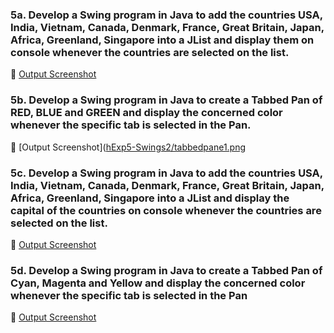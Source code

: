### 5a. Develop a Swing program in Java to add the countries  USA,  India,  Vietnam,  Canada, Denmark, France,    Great Britain,  Japan,   Africa,  Greenland,  Singapore into a JList  and display them on console  whenever the countries are selected on the list.
🔗 [Output Screenshot](https://github.com/14SowmyaShetty23/Java-Assignment/blob/main/5SwingPrograms/Output/5a.png)

### 5b.  Develop a Swing program in Java to create a  Tabbed Pan of RED, BLUE and GREEN and display the concerned color  whenever the specific tab is selected in the Pan.
🔗 [Output Screenshot]([hExp5-Swings2/tabbedpane1.png](https://github.com/14SowmyaShetty23/Java-Assignment/blob/main/5SwingPrograms/Output/5b.png)

### 5c. Develop a Swing program in Java to add the countries  USA,  India,  Vietnam,  Canada,  Denmark, France,   Great Britain, Japan,   Africa, Greenland,  Singapore into a JList  and display the capital of the countries on console  whenever the countries are selected on the list.
🔗 [Output Screenshot](https://github.com/14SowmyaShetty23/Java-Assignment/blob/main/5SwingPrograms/Output/5c.png)

### 5d.  Develop a Swing program in Java to create a  Tabbed Pan of Cyan, Magenta and Yellow and display the concerned color  whenever the specific tab is selected in the Pan
🔗 [Output Screenshot](https://github.com/14SowmyaShetty23/Java-Assignment/blob/main/5SwingPrograms/Output/5d.png)
